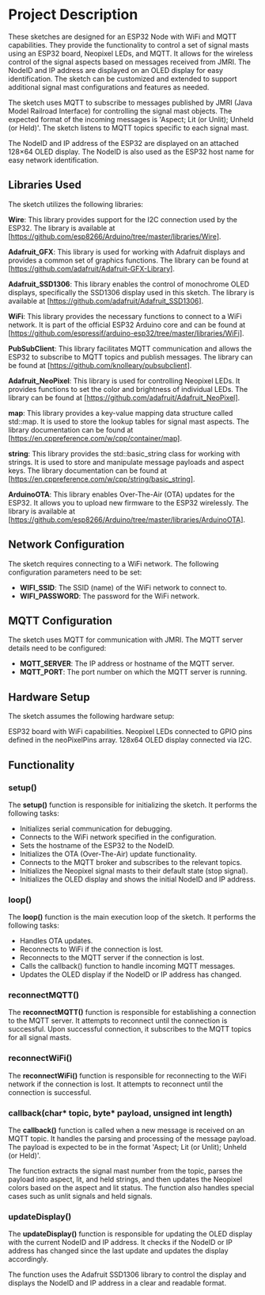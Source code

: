 # Project Description
These sketches are designed for an ESP32 Node with WiFi and MQTT capabilities. They provide the functionality to control a set of signal masts using an ESP32 board, Neopixel LEDs, and MQTT. It allows for the wireless control of the signal aspects based on messages received from JMRI. The NodeID and IP address are displayed on an OLED display for easy identification. The sketch can be customized and extended to support additional signal mast configurations and features as needed.

The sketch uses MQTT to subscribe to messages published by JMRI (Java Model Railroad Interface) for controlling the signal mast objects. The expected format of the incoming messages is 'Aspect; Lit (or Unlit); Unheld (or Held)'. The sketch listens to MQTT topics specific to each signal mast.

The NodeID and IP address of the ESP32 are displayed on an attached 128×64 OLED display. The NodeID is also used as the ESP32 host name for easy network identification.

## Libraries Used
The sketch utilizes the following libraries:

**Wire**: This library provides support for the I2C connection used by the ESP32. The library is available at [https://github.com/esp8266/Arduino/tree/master/libraries/Wire].

**Adafruit_GFX**: This library is used for working with Adafruit displays and provides a common set of graphics functions. The library can be found at [https://github.com/adafruit/Adafruit-GFX-Library].

**Adafruit_SSD1306**: This library enables the control of monochrome OLED displays, specifically the SSD1306 display used in this sketch. The library is available at [https://github.com/adafruit/Adafruit_SSD1306].

**WiFi**: This library provides the necessary functions to connect to a WiFi network. It is part of the official ESP32 Arduino core and can be found at [https://github.com/espressif/arduino-esp32/tree/master/libraries/WiFi].

**PubSubClient**: This library facilitates MQTT communication and allows the ESP32 to subscribe to MQTT topics and publish messages. The library can be found at [https://github.com/knolleary/pubsubclient].

**Adafruit_NeoPixel**: This library is used for controlling Neopixel LEDs. It provides functions to set the color and brightness of individual LEDs. The library can be found at [https://github.com/adafruit/Adafruit_NeoPixel].

**map**: This library provides a key-value mapping data structure called std::map. It is used to store the lookup tables for signal mast aspects. The library documentation can be found at [https://en.cppreference.com/w/cpp/container/map].

**string**: This library provides the std::basic_string class for working with strings. It is used to store and manipulate message payloads and aspect keys. The library documentation can be found at [https://en.cppreference.com/w/cpp/string/basic_string].

**ArduinoOTA**: This library enables Over-The-Air (OTA) updates for the ESP32. It allows you to upload new firmware to the ESP32 wirelessly. The library is available at [https://github.com/esp8266/Arduino/tree/master/libraries/ArduinoOTA].

## Network Configuration
The sketch requires connecting to a WiFi network. The following configuration parameters need to be set:

- **WIFI_SSID**: The SSID (name) of the WiFi network to connect to.
- **WIFI_PASSWORD**: The password for the WiFi network.

## MQTT Configuration
The sketch uses MQTT for communication with JMRI. The MQTT server details need to be configured:

- **MQTT_SERVER**: The IP address or hostname of the MQTT server.
- **MQTT_PORT**: The port number on which the MQTT server is running.

## Hardware Setup
The sketch assumes the following hardware setup:

ESP32 board with WiFi capabilities.
Neopixel LEDs connected to GPIO pins defined in the neoPixelPins array.
128x64 OLED display connected via I2C.

## Functionality
### setup()
The **setup()** function is responsible for initializing the sketch. It performs the following tasks:

- Initializes serial communication for debugging.
- Connects to the WiFi network specified in the configuration.
- Sets the hostname of the ESP32 to the NodeID.
- Initializes the OTA (Over-The-Air) update functionality.
- Connects to the MQTT broker and subscribes to the relevant topics.
- Initializes the Neopixel signal masts to their default state (stop signal).
- Initializes the OLED display and shows the initial NodeID and IP address.

### loop()
The **loop()** function is the main execution loop of the sketch. It performs the following tasks:

- Handles OTA updates.
- Reconnects to WiFi if the connection is lost.
- Reconnects to the MQTT server if the connection is lost.
- Calls the callback() function to handle incoming MQTT messages.
- Updates the OLED display if the NodeID or IP address has changed.

### reconnectMQTT()
The **reconnectMQTT()** function is responsible for establishing a connection to the MQTT server. It attempts to reconnect until the connection is successful. Upon successful connection, it subscribes to the MQTT topics for all signal masts.

### reconnectWiFi()
The **reconnectWiFi()** function is responsible for reconnecting to the WiFi network if the connection is lost. It attempts to reconnect until the connection is successful.

### callback(char* topic, byte* payload, unsigned int length)
The **callback()** function is called when a new message is received on an MQTT topic. It handles the parsing and processing of the message payload. The payload is expected to be in the format 'Aspect; Lit (or Unlit); Unheld (or Held)'.

The function extracts the signal mast number from the topic, parses the payload into aspect, lit, and held strings, and then updates the Neopixel colors based on the aspect and lit status. The function also handles special cases such as unlit signals and held signals.

### updateDisplay()
The **updateDisplay()** function is responsible for updating the OLED display with the current NodeID and IP address. It checks if the NodeID or IP address has changed since the last update and updates the display accordingly.

The function uses the Adafruit SSD1306 library to control the display and displays the NodeID and IP address in a clear and readable format.







